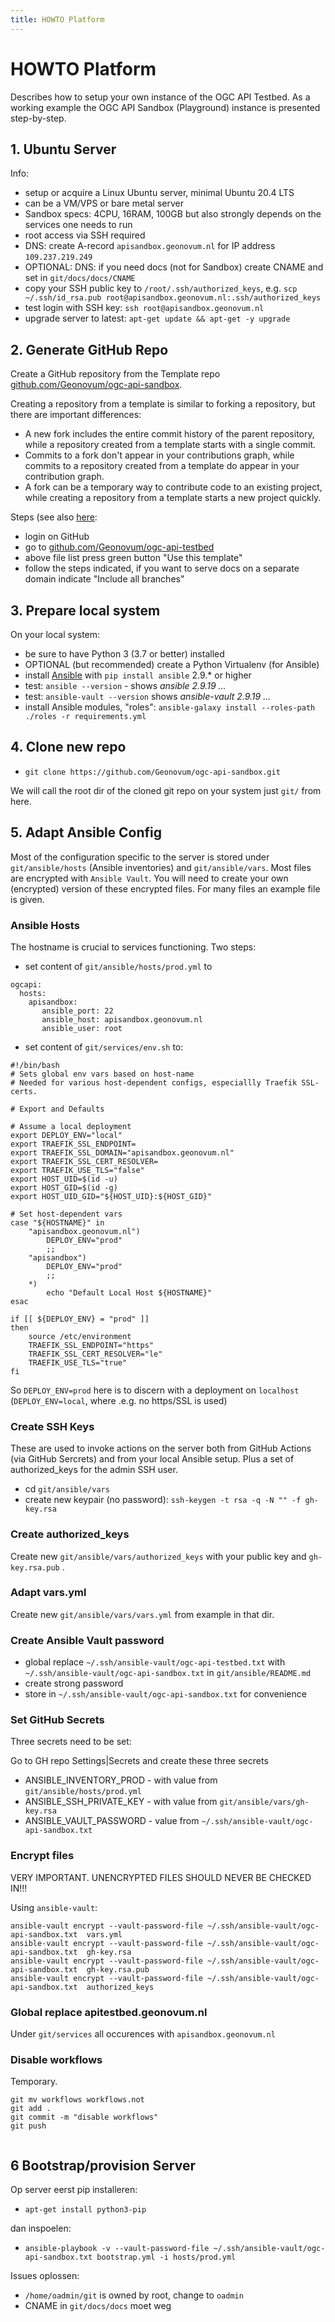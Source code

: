 ```yaml
---
title: HOWTO Platform
---
```


# HOWTO Platform

Describes how to setup your own instance of the OGC API Testbed.
As a working example the OGC API Sandbox (Playground) instance is presented step-by-step.

## 1. Ubuntu Server

Info:

* setup or acquire a Linux Ubuntu server, minimal Ubuntu 20.4 LTS
* can be a VM/VPS or bare metal server
* Sandbox specs: 4CPU, 16RAM, 100GB  but also strongly depends on the services one needs to run
* root access via SSH required
* DNS: create A-record `apisandbox.geonovum.nl` for IP address `109.237.219.249`
* OPTIONAL: DNS: if you need docs (not for Sandbox) create CNAME and set in `git/docs/docs/CNAME`
* copy your SSH public key to `/root/.ssh/authorized_keys`, e.g. `scp ~/.ssh/id_rsa.pub root@apisandbox.geonovum.nl:.ssh/authorized_keys`
* test login with SSH key: `ssh root@apisandbox.geonovum.nl`
* upgrade server to latest: `apt-get update && apt-get -y upgrade`

## 2. Generate GitHub Repo

Create a GitHub repository from the Template repo [github.com/Geonovum/ogc-api-sandbox](https://github.com/Geonovum/ogc-api-sandbox).

Creating a repository from a template is similar to forking a repository, but there are important differences:

* A new fork includes the entire commit history of the parent repository, while a repository created from a template starts with a single commit.
* Commits to a fork don't appear in your contributions graph, while commits to a repository created from a template do appear in your contribution graph.
* A fork can be a temporary way to contribute code to an existing project, while creating a repository from a template starts a new project quickly.

Steps (see also [here](https://docs.github.com/en/github/creating-cloning-and-archiving-repositories/creating-a-repository-on-github/creating-a-repository-from-a-template):

* login on GitHub
* go to [github.com/Geonovum/ogc-api-testbed](https://github.com/Geonovum/ogc-api-testbed)
* above file list press green button "Use this template"
* follow the steps indicated, if you want to serve docs on a separate domain indicate "Include all branches"
 
## 3. Prepare local system

On your local system:

* be sure to have Python 3 (3.7 or better) installed
* OPTIONAL (but recommended) create a Python Virtualenv (for Ansible)  
* install [Ansible](https://www.ansible.com/) with `pip install ansible` 2.9.* or higher
* test: `ansible --version` - shows *ansible 2.9.19 ...*
* test: `ansible-vault --version` shows *ansible-vault 2.9.19 ...*
* install Ansible modules, "roles": `ansible-galaxy install --roles-path ./roles -r requirements.yml`

## 4. Clone new repo

* `git clone https://github.com/Geonovum/ogc-api-sandbox.git`

We will call the root dir of the cloned git repo on your system just `git/` from here.

## 5. Adapt Ansible Config

Most of the configuration specific to the server is stored under `git/ansible/hosts` (Ansible inventories)
and `git/ansible/vars`. Most files are encrypted with `Ansible Vault`. You will need to 
create your own (encrypted) version of these encrypted files. For many files an example file is given. 

### Ansible Hosts
The hostname is crucial to services functioning. Two steps:

* set content of `git/ansible/hosts/prod.yml` to

```
ogcapi:
  hosts:
    apisandbox:
       ansible_port: 22
       ansible_host: apisandbox.geonovum.nl
       ansible_user: root

```

* set content of `git/services/env.sh` to:

```
#!/bin/bash
# Sets global env vars based on host-name
# Needed for various host-dependent configs, especiallly Traefik SSL-certs.

# Export and Defaults

# Assume a local deployment
export DEPLOY_ENV="local"
export TRAEFIK_SSL_ENDPOINT=
export TRAEFIK_SSL_DOMAIN="apisandbox.geonovum.nl"
export TRAEFIK_SSL_CERT_RESOLVER=
export TRAEFIK_USE_TLS="false"
export HOST_UID=$(id -u)
export HOST_GID=$(id -g)
export HOST_UID_GID="${HOST_UID}:${HOST_GID}"

# Set host-dependent vars
case "${HOSTNAME}" in
    "apisandbox.geonovum.nl")
        DEPLOY_ENV="prod"
        ;;
    "apisandbox")
        DEPLOY_ENV="prod"
        ;;
    *)
        echo "Default Local Host ${HOSTNAME}"
esac

if [[ ${DEPLOY_ENV} = "prod" ]]
then
	source /etc/environment
    TRAEFIK_SSL_ENDPOINT="https"
    TRAEFIK_SSL_CERT_RESOLVER="le"
    TRAEFIK_USE_TLS="true"
fi

```
 
So `DEPLOY_ENV=prod` here is to discern with a deployment on `localhost` (`DEPLOY_ENV=local`, where .e.g. no https/SSL is used)

### Create SSH Keys

These are used to invoke actions on the server both from GitHub Actions (via GitHub Sercrets) and from your local Ansible setup. Plus a set of authorized_keys 
for the admin SSH user.

* cd `git/ansible/vars`
* create new keypair (no password): `ssh-keygen -t rsa -q -N "" -f gh-key.rsa`

### Create authorized_keys

Create new `git/ansible/vars/authorized_keys` with your public key and `gh-key.rsa.pub` .

### Adapt vars.yml

Create new `git/ansible/vars/vars.yml` from example in that dir.

### Create Ansible Vault password

* global replace `~/.ssh/ansible-vault/ogc-api-testbed.txt` with `~/.ssh/ansible-vault/ogc-api-sandbox.txt` in `git/ansible/README.md`
* create strong password  
* store in `~/.ssh/ansible-vault/ogc-api-sandbox.txt` for convenience

### Set GitHub Secrets

Three secrets need to be set:

Go to GH repo Settings|Secrets and create these three secrets

* ANSIBLE_INVENTORY_PROD - with value from `git/ansible/hosts/prod.yml`
* ANSIBLE_SSH_PRIVATE_KEY - with value from `git/ansible/vars/gh-key.rsa`
* ANSIBLE_VAULT_PASSWORD - value from `~/.ssh/ansible-vault/ogc-api-sandbox.txt` 


### Encrypt files

VERY IMPORTANT. UNENCRYPTED FILES SHOULD NEVER BE CHECKED IN!!!

Using `ansible-vault`:

```
ansible-vault encrypt --vault-password-file ~/.ssh/ansible-vault/ogc-api-sandbox.txt  vars.yml
ansible-vault encrypt --vault-password-file ~/.ssh/ansible-vault/ogc-api-sandbox.txt  gh-key.rsa
ansible-vault encrypt --vault-password-file ~/.ssh/ansible-vault/ogc-api-sandbox.txt  gh-key.rsa.pub 
ansible-vault encrypt --vault-password-file ~/.ssh/ansible-vault/ogc-api-sandbox.txt  authorized_keys 

```

### Global replace apitestbed.geonovum.nl

Under `git/services` all occurences with `apisandbox.geonovum.nl`
 
### Disable workflows

Temporary.

```
git mv workflows workflows.not
git add .
git commit -m "disable workflows"
git push


```

## 6 Bootstrap/provision Server

Op server eerst pip installeren:

* `apt-get install python3-pip`
 
dan inspoelen:

* `ansible-playbook -v --vault-password-file ~/.ssh/ansible-vault/ogc-api-sandbox.txt bootstrap.yml -i hosts/prod.yml`

Issues oplossen:

* `/home/oadmin/git` is owned by root, change to `oadmin` 
* CNAME in `git/docs/docs` moet weg 
